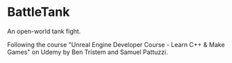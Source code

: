 # BattleTank

An open-world tank fight.

Following the course "Unreal Engine Developer Course - Learn C++ & Make Games" on Udemy by Ben Tristem and Samuel Pattuzzi.
